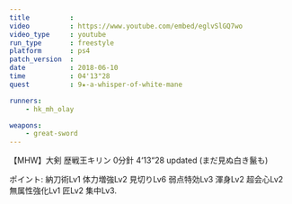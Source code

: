 ```yaml
---
title          :
video          : https://www.youtube.com/embed/eglvSlGQ7wo
video_type     : youtube
run_type       : freestyle
platform       : ps4
patch_version  :
date           : 2018-06-10
time           : 04'13"28
quest          : 9★-a-whisper-of-white-mane

runners:
    - hk_mh_olay

weapons:
    - great-sword
---
```

【MHW】大剣 歴戦王キリン 0分針 4‘13“28 updated (まだ見ぬ白き鬣も)

ポイント: 納刀術Lv1 体力増強Lv2 見切りLv6 弱点特効Lv3 渾身Lv2 超会心Lv2 無属性強化Lv1 匠Lv2 集中Lv3.
